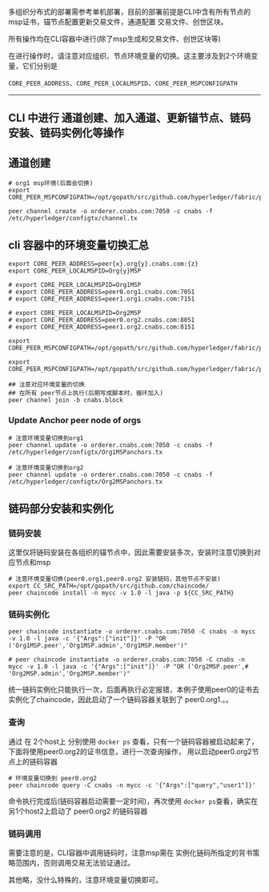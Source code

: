 多组织分布式的部署需参考单机部署，目前的部署前提是CLI中含有所有节点的msp证书，锚节点配置更新交易文件，通道配置
交易文件、创世区块。

所有操作均在CLI容器中进行(除了msp生成和交易文件、创世区块等)

在进行操作时，请注意对应组织、节点环境变量的切换。这主要涉及到2个环境变量，它们分别是

`CORE_PEER_ADDRESS`、`CORE_PEER_LOCALMSPID`、`CORE_PEER_MSPCONFIGPATH`

------

## CLI 中进行 通道创建、加入通道、更新锚节点、链码安装、链码实例化等操作

## 通道创建

``` shell
# org1 msp环境(后面会切换)
export CORE_PEER_MSPCONFIGPATH=/opt/gopath/src/github.com/hyperledger/fabric/peer/crypto/peerOrganizations/org1.cnabs.com/users/Admin@org1.cnabs.com/msp

peer channel create -o orderer.cnabs.com:7050 -c cnabs -f /etc/hyperledger/configtx/channel.tx
```

## cli 容器中的环境变量切换汇总

``` shell
export CORE_PEER_ADDRESS=peer{x}.org{y}.cnabs.com:{z}
export CORE_PEER_LOCALMSPID=Org{y}MSP

# export CORE_PEER_LOCALMSPID=Org1MSP
# export CORE_PEER_ADDRESS=peer0.org1.cnabs.com:7051
# export CORE_PEER_ADDRESS=peer1.org1.cnabs.com:7151

# export CORE_PEER_LOCALMSPID=Org2MSP
# export CORE_PEER_ADDRESS=peer0.org2.cnabs.com:8051
# export CORE_PEER_ADDRESS=peer1.org2.cnabs.com:8151

export CORE_PEER_MSPCONFIGPATH=/opt/gopath/src/github.com/hyperledger/fabric/peer/crypto/peerOrganizations/org1.cnabs.com/users/Admin@org1.cnabs.com/msp

export CORE_PEER_MSPCONFIGPATH=/opt/gopath/src/github.com/hyperledger/fabric/peer/crypto/peerOrganizations/org2.cnabs.com/users/Admin@org2.cnabs.com/msp

```

```shell
## 注意对应环境变量的切换
## 在所有 peer节点上执行(后期写成脚本时，循环加入)
peer channel join -b cnabs.block
```

### Update Anchor peer node of orgs

```shell
# 注意环境变量切换到org1
peer channel update -o orderer.cnabs.com:7050 -c cnabs -f /etc/hyperledger/configtx/Org1MSPanchors.tx

# 注意环境变量切换到org2
peer channel update -o orderer.cnabs.com:7050 -c cnabs -f /etc/hyperledger/configtx/Org2MSPanchors.tx
```

## 链码部分安装和实例化

### 链码安装

这里仅将链码安装在各组织的锚节点中，因此需要安装多次，安装时注意切换到对应节点和msp

``` shell
# 注意环境变量切换(peer0.org1,peer0.org2 安装链码，其他节点不安装)
export CC_SRC_PATH=/opt/gopath/src/github.com/chaincode/
peer chaincode install -n mycc -v 1.0 -l java -p ${CC_SRC_PATH}
```

### 链码实例化

``` shell
peer chaincode instantiate -o orderer.cnabs.com:7050 -C cnabs -n mycc -v 1.0 -l java -c '{"Args":["init"]}' -P "OR ('Org1MSP.peer','Org1MSP.admin','Org1MSP.member')"

# peer chaincode instantiate -o orderer.cnabs.com:7050 -C cnabs -n mycc -v 1.0 -l java -c '{"Args":["init"]}' -P "OR ('Org2MSP.peer',# 'Org2MSP.admin','Org2MSP.member')"
```

统一链码实例化只能执行一次，后面再执行必定报错，本例子使用peer0的证书去实例化了chaincode，因此启动了一个链码容器关联到了 peer0.org1.。。

### 查询

通过 在 2个host上 分别使用 `docker ps` 查看，只有一个链码容器被启动起来了，下面将使用peer0.org2的证书信息，进行一次查询操作，
用以启动peer0.org2节点上的链码容器

``` shell
# 环境变量切换到 peer0.org2
peer chaincode query -C cnabs -n mycc -c '{"Args":["query","user1"]}'
```
命令执行完成后(链码容器启动需要一定时间)，再次使用 `docker ps`查看，确实在另1个host2上启动了 peer0.org2 的链码容器

### 链码调用

需要注意的是，CLI容器中调用链码时，注意msp需在 实例化链码所指定的背书策略范围内，否则调用交易无法验证通过。

其他略，没什么特殊的，注意环境变量切换即可。
